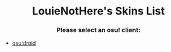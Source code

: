 <h1 align="center">LouieNotHere's Skins List</h1>

<h3 align="center">Please select an osu! client:</h3>

- [osu!droid](https://github.com/LouieNotHere/LouieNotHere/blob/main/DROIDSKINS.md)
